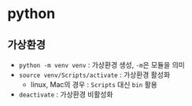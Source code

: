 # python

## 가상환경

- `python -m venv venv` : 가상환경 생성, `-m`은 모듈을 의미
- `source venv/Scripts/activate` : 가상환경 활성화
    - linux, Mac의 경우 : `Scripts` 대신 `bin` 활용
- `deactivate` : 가상환경 비활성화